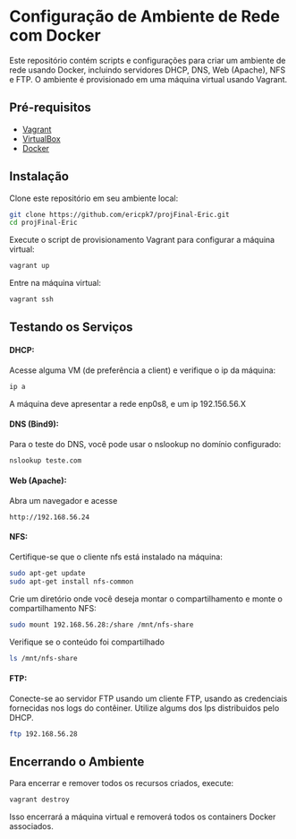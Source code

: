 # Configuração de Ambiente de Rede com Docker

Este repositório contém scripts e configurações para criar um ambiente de rede usando Docker, incluindo servidores DHCP, DNS, Web (Apache), NFS e FTP. O ambiente é provisionado em uma máquina virtual usando Vagrant.

## Pré-requisitos
* [Vagrant](https://www.vagrantup.com)
* [VirtualBox](https://www.virtualbox.org)
* [Docker](https://www.docker.com)

## Instalação
Clone este repositório em seu ambiente local:

```bash
git clone https://github.com/ericpk7/projFinal-Eric.git
cd projFinal-Eric
```

Execute o script de provisionamento Vagrant para configurar a máquina virtual:
```bash
vagrant up
```

Entre na máquina virtual:
```bash
vagrant ssh
```

## Testando os Serviços

#### DHCP:

Acesse alguma VM (de preferência a client) e verifique o ip da máquina:

```bash
ip a
```

A máquina deve apresentar a rede enp0s8, e um ip 192.156.56.X

#### DNS (Bind9):

Para o teste do DNS, você pode usar o nslookup no domínio configurado:

```bash
nslookup teste.com
```

#### Web (Apache):

Abra um navegador e acesse

```http://192.168.56.24```

#### NFS:

Certifique-se que o cliente nfs está instalado na máquina: 
```bash
sudo apt-get update
sudo apt-get install nfs-common
```

Crie um diretório onde você deseja montar o compartilhamento e monte o compartilhamento NFS:
```bash
sudo mount 192.168.56.28:/share /mnt/nfs-share
```

Verifique se o conteúdo foi compartilhado
```bash
ls /mnt/nfs-share
```

#### FTP:

Conecte-se ao servidor FTP usando um cliente FTP, usando as credenciais fornecidas nos logs do contêiner.
Utilize algums dos Ips distribuidos pelo DHCP.

```bash
ftp 192.168.56.28
```

## Encerrando o Ambiente
Para encerrar e remover todos os recursos criados, execute:

```bash
vagrant destroy
```

Isso encerrará a máquina virtual e removerá todos os containers Docker associados.



